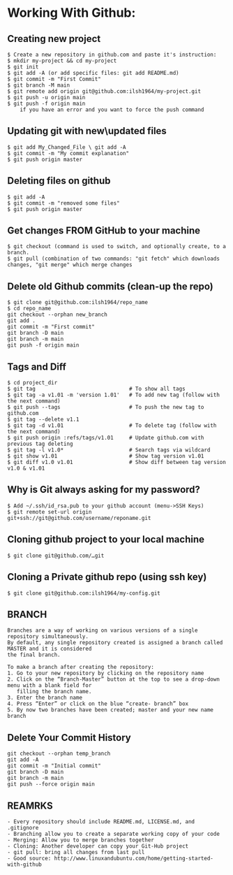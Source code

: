 # Working With Github:

## Creating new project
    $ Create a new repository in github.com and paste it's instruction:
    $ mkdir my-project && cd my-project
    $ git init
    $ git add -A (or add specific files: git add README.md)
    $ git commit -m "First Commit"
    $ git branch -M main
    $ git remote add origin git@github.com:ilsh1964/my-project.git
    $ git push -u origin main
    $ git push -f origin main
        if you have an error and you want to force the push command
     
        

## Updating git with new\updated files
    $ git add My_Changed_File \ git add -A
    $ git commit -m "My commit explanation"
    $ git push origin master


## Deleting files on github
    $ git add -A
    $ git commit -m "removed some files"
    $ git push origin master


## Get changes FROM GitHub to your machine
    $ git checkout (command is used to switch, and optionally create, to a branch.
    $ git pull (combination of two commands: "git fetch" which downloads changes, "git merge" which merge changes 
   
## Delete old Github commits (clean-up the repo)
    $ git clone git@github.com:ilsh1964/repo_name
    $ cd repo_name
    git checkout --orphan new_branch
    git add .
    git commit -m "First commit"
    git branch -D main
    git branch -m main 
    git push -f origin main

## Tags and Diff
    $ cd project_dir
    $ git tag                              # To show all tags
    $ git tag -a v1.01 -m 'version 1.01'   # To add new tag (follow with the next command)
    $ git push --tags                      # To push the new tag to github.com
    $ git tag --delete v1.1
    $ git tag -d v1.01                     # To delete tag (follow with the next command)
    $ git push origin :refs/tags/v1.01     # Update github.com with previous tag deleting
    $ git tag -l v1.0*                     # Search tags via wildcard
    $ git show v1.01                       # Show tag version v1.01
    $ git diff v1.0 v1.01                  # Show diff between tag version v1.0 & v1.01


## Why is Git always asking for my password?
    $ Add ~/.ssh/id_rsa.pub to your github account (menu->SSH Keys)
    $ git remote set-url origin git+ssh://git@github.com/username/reponame.git


## Cloning github project to your local machine
    $ git clone git@github.com/…git

## Cloning a Private github repo (using ssh key)
    $ git clone git@github.com:ilsh1964/my-config.git


## BRANCH
```
Branches are a way of working on various versions of a single repository simultaneously.
By default, any single repository created is assigned a branch called MASTER and it is considered
the final branch.

To make a branch after creating the repository:
1. Go to your new repository by clicking on the repository name
2. Click on the “Branch-Master” button at the top to see a drop-down menu with a blank field for
   filling the branch name.
3. Enter the branch name
4. Press “Enter” or click on the blue “create- branch” box
5. By now two branches have been created; master and your new name branch
```

## Delete Your Commit History
```
git checkout --orphan temp_branch
git add -A
git commit -m "Initial commit"
git branch -D main
git branch -m main
git push --force origin main
```

## REAMRKS
```
- Every repository should include README.md, LICENSE.md, and .gitignore
- Branching allow you to create a separate working copy of your code
- Merging: Allow you to merge branches together
- Cloning: Another developer can copy your Git-Hub project
- git pull: bring all changes from last pull
- Good source: http://www.linuxandubuntu.com/home/getting-started-with-github
```
